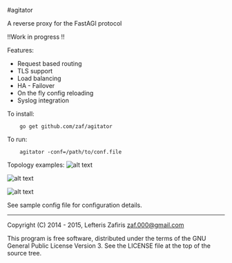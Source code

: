 #agitator

A reverse proxy for the FastAGI protocol

!!Work in progress !!

Features:

* Request based routing
* TLS support
* Load balancing
* HA - Failover
* On the fly config reloading
* Syslog integration

To install:
```
	go get github.com/zaf/agitator
```
To run:
```
	agitator -conf=/path/to/conf.file
```
Topology examples:
![alt text](https://raw.githubusercontent.com/zaf/agitator/master/doc/example-1.png)

![alt text](https://raw.githubusercontent.com/zaf/agitator/master/doc/example-3.png)

![alt text](https://raw.githubusercontent.com/zaf/agitator/master/doc/example-2.png)

See sample config file for configuration details.

---

Copyright (C) 2014 - 2015, Lefteris Zafiris <zaf.000@gmail.com>

This program is free software, distributed under the terms of
the GNU General Public License Version 3. See the LICENSE file
at the top of the source tree.
